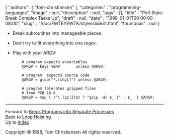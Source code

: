 {
   "authors" : [
      "tom-christiansen"
   ],
   "categories" : "programming-languages",
   "image" : null,
   "description" : null,
   "tags" : [],
   "title" : "Perl Style: Break Complex Tasks Up",
   "draft" : null,
   "date" : "1998-01-01T00:00:00-08:00",
   "slug" : "/doc/FMTEYEWTK/style/slide31.html",
   "thumbnail" : null
}


-   Break subroutines into manageable pieces.
-   Don't try to fit everything into one regex.
-   Play with your ARGV:

            # program expects envariables
            @ARGV = keys %ENV       unless @ARGV;

            # program  expects source code
            @ARGV = glob("*.[chyC]") unless @ARGV;

            # program tolerates gzipped files
            # from PCB 16.6
            @ARGV = map { /^\.(gz|Z)$/ ? "gzip -dc $_ |" : $_  } @ARGV;

------------------------------------------------------------------------

Forward to [Break Programs into Separate Processes](/doc/FMTEYEWTK/style/slide32.html)
\
Back to [Loop Hoisting](/doc/FMTEYEWTK/style/slide30.html)
\
Up to [index](/doc/FMTEYEWTK/style/slide-index.html)

Copyright © 1998, Tom Christiansen
All rights reserved.
